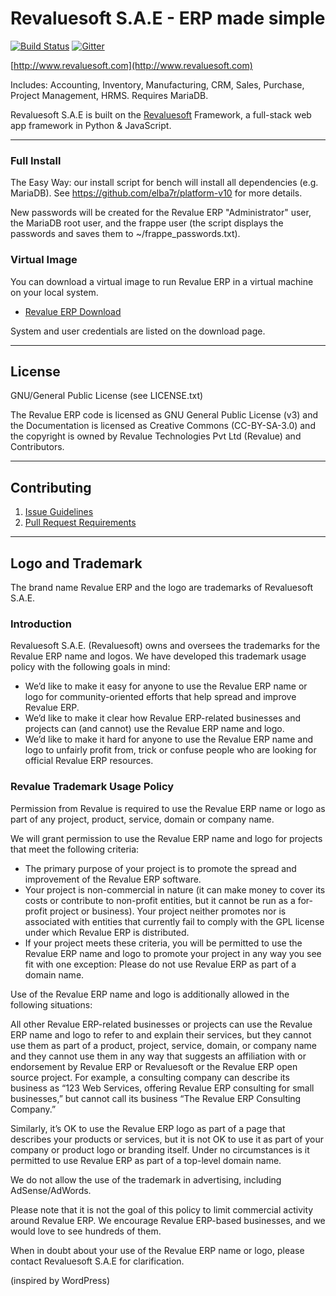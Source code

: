 # Revaluesoft S.A.E - ERP made simple

[![Build Status](https://travis-ci.org/frappe/erpnext.png)](https://travis-ci.org/frappe/erpnext) [![Gitter](https://badges.gitter.im/Join%20Chat.svg)](https://gitter.im/frappe/erpnext?utm_source=badge&utm_medium=badge&utm_campaign=pr-badge&utm_content=badge)

[http://www.revaluesoft.com](http://www.revaluesoft.com)

Includes: Accounting, Inventory, Manufacturing, CRM, Sales, Purchase, Project Management, HRMS. Requires MariaDB.

Revaluesoft S.A.E is built on the [Revaluesoft](https://github.com/elba7r/frameworking-v10) Framework, a full-stack web app framework in Python & JavaScript.



---

### Full Install

The Easy Way: our install script for bench will install all dependencies (e.g. MariaDB). See https://github.com/elba7r/platform-v10 for more details.

New passwords will be created for the Revalue ERP "Administrator" user, the MariaDB root user, and the frappe user (the script displays the passwords and saves them to ~/frappe_passwords.txt).

### Virtual Image

You can download a virtual image to run Revalue ERP in a virtual machine on your local system.

- [Revalue ERP Download](http://www.revaluesoft.com/download)

System and user credentials are listed on the download page.

---

## License

GNU/General Public License (see LICENSE.txt)


The Revalue ERP code is licensed as GNU General Public License (v3) and the Documentation is licensed as Creative Commons (CC-BY-SA-3.0) and the copyright is owned by Revalue Technologies Pvt Ltd (Revalue) and Contributors.

---

## Contributing

1. [Issue Guidelines](https://github.com/elba7r/system-v10/wiki/Issue-Guidelines)
1. [Pull Request Requirements](https://github.com/elba7r/system-v10/wiki/Contribution-Guidelines)


---

## Logo and Trademark

The brand name Revalue ERP and the logo are trademarks of Revaluesoft S.A.E.

### Introduction

Revaluesoft S.A.E. (Revaluesoft) owns and oversees the trademarks for the Revalue ERP name and logos. We have developed this trademark usage policy with the following goals in mind:

- We’d like to make it easy for anyone to use the Revalue ERP name or logo for community-oriented efforts that help spread and improve Revalue ERP.
- We’d like to make it clear how Revalue ERP-related businesses and projects can (and cannot) use the Revalue ERP name and logo.
- We’d like to make it hard for anyone to use the Revalue ERP name and logo to unfairly profit from, trick or confuse people who are looking for official Revalue ERP resources.

### Revalue Trademark Usage Policy


Permission from Revalue is required to use the Revalue ERP name or logo as part of any project, product, service, domain or company name.

We will grant permission to use the Revalue ERP name and logo for projects that meet the following criteria:

- The primary purpose of your project is to promote the spread and improvement of the Revalue ERP software.
- Your project is non-commercial in nature (it can make money to cover its costs or contribute to non-profit entities, but it cannot be run as a for-profit project or business).
Your project neither promotes nor is associated with entities that currently fail to comply with the GPL license under which Revalue ERP is distributed.
- If your project meets these criteria, you will be permitted to use the Revalue ERP name and logo to promote your project in any way you see fit with one exception: Please do not use Revalue ERP as part of a domain name.

Use of the Revalue ERP name and logo is additionally allowed in the following situations:

All other Revalue ERP-related businesses or projects can use the Revalue ERP name and logo to refer to and explain their services, but they cannot use them as part of a product, project, service, domain, or company name and they cannot use them in any way that suggests an affiliation with or endorsement by Revalue ERP or Revaluesoft or the Revalue ERP open source project. For example, a consulting company can describe its business as “123 Web Services, offering Revalue ERP consulting for small businesses,” but cannot call its business “The Revalue ERP Consulting Company.”

Similarly, it’s OK to use the Revalue ERP logo as part of a page that describes your products or services, but it is not OK to use it as part of your company or product logo or branding itself. Under no circumstances is it permitted to use Revalue ERP as part of a top-level domain name.

We do not allow the use of the trademark in advertising, including AdSense/AdWords.

Please note that it is not the goal of this policy to limit commercial activity around Revalue ERP. We encourage Revalue ERP-based businesses, and we would love to see hundreds of them.

When in doubt about your use of the Revalue ERP name or logo, please contact Revaluesoft S.A.E for clarification.

(inspired by WordPress)
